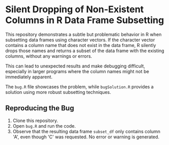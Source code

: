 # Silent Dropping of Non-Existent Columns in R Data Frame Subsetting

This repository demonstrates a subtle but problematic behavior in R when subsetting data frames using character vectors. If the character vector contains a column name that does not exist in the data frame, R silently drops those names and returns a subset of the data frame with the existing columns, without any warnings or errors.

This can lead to unexpected results and make debugging difficult, especially in larger programs where the column names might not be immediately apparent.

The `bug.R` file showcases the problem, while `bugSolution.R` provides a solution using more robust subsetting techniques.

## Reproducing the Bug

1. Clone this repository.
2. Open `bug.R` and run the code.
3. Observe that the resulting data frame `subset_df` only contains column 'A', even though 'C' was requested.  No error or warning is generated.